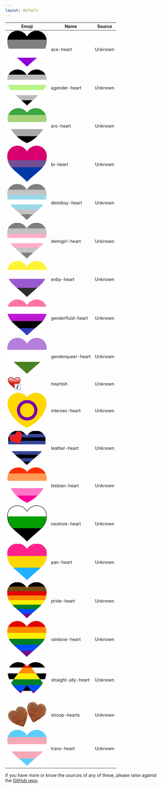 ```yaml
---
layout: default
---
```


| Emoji | Name | Source |
|-------|------|--------|
| ![ace-heart](images/ace-heart.png) | ace-heart | Unknown |
| ![agender-heart](images/agender-heart.png) | agender-heart | Unknown |
| ![aro-heart](images/aro-heart.png) | aro-heart | Unknown |
| ![bi-heart](images/bi-heart.png) | bi-heart | Unknown |
| ![demiboy-heart](images/demiboy-heart.png) | demiboy-heart | Unknown |
| ![demigirl-heart](images/demigirl-heart.png) | demigirl-heart | Unknown |
| ![enby-heart](images/enby-heart.png) | enby-heart | Unknown |
| ![genderfluid-heart](images/genderfluid-heart.png) | genderfluid-heart | Unknown |
| ![genderqueer-heart](images/genderqueer-heart.png) | genderqueer-heart | Unknown |
| ![heartish](images/heartish.png) | heartish | Unknown |
| ![intersex-heart](images/intersex-heart.png) | intersex-heart | Unknown |
| ![leather-heart](images/leather-heart.png) | leather-heart | Unknown |
| ![lesbian-heart](images/lesbian-heart.png) | lesbian-heart | Unknown |
| ![neutrois-heart](images/neutrois-heart.png) | neutrois-heart | Unknown |
| ![pan-heart](images/pan-heart.png) | pan-heart | Unknown |
| ![pride-heart](images/pride-heart.png) | pride-heart | Unknown |
| ![rainbow-heart](images/rainbow-heart.png) | rainbow-heart | Unknown |
| ![straight-ally-heart](images/straight-ally-heart.png) | straight-ally-heart | Unknown |
| ![stroop-hearts](images/stroop-hearts.png) | stroop-hearts | Unknown |
| ![trans-heart](images/trans-heart.png) | trans-heart | Unknown |

If you have more or know the sources of any of these, please raise against the [GitHub repo](https://github.com/wheresalice/pridehearts).